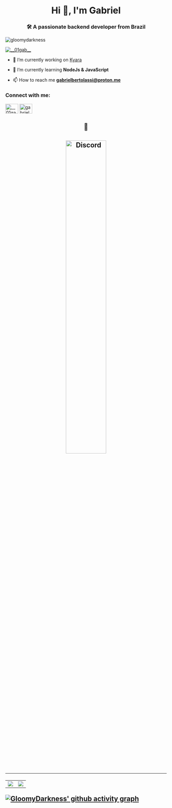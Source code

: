 <h1 align="center">Hi 👋, I'm Gabriel</h1>
<h3 align="center">🛠 A passionate backend developer from Brazil</h3>

<p align="left"> <img src="https://komarev.com/ghpvc/?username=gloomydarkness&label=Profile%20views&color=00fffb&style=plastic" alt="gloomydarkness" /> </p>

<p align="left"> <a href="https://twitter.com/__01gab__" target="blank"><img src="https://img.shields.io/twitter/follow/__01gab__?logo=twitter&style=for-the-badge" alt="__01gab__" /></a> </p>

- 🔭 I’m currently working on [Kyara](https://github.com/GloomyDarkness/Kyara)

- 🌱 I’m currently learning **NodeJs & JavaScript**

- 📫 How to reach me **gabrielbertolassi@proton.me**

<h3 align="left">Connect with me:</h3>
<p align="left">
<a href="https://twitter.com/__01gab__" target="blank"><img align="center" src="https://raw.githubusercontent.com/rahuldkjain/github-profile-readme-generator/master/src/images/icons/Social/twitter.svg" alt="__01gab__" height="30" width="40" /></a>
<a href="https://instagram.com/gabriel_bertolassi" target="blank"><img align="center" src="https://raw.githubusercontent.com/rahuldkjain/github-profile-readme-generator/master/src/images/icons/Social/instagram.svg" alt="gabriel_bertolassi" height="30" width="40" /></a>
</p>

<h2 align="center">
👀
<h2>
<p align="center" dir="auto">
   <a href="https://discord.com/users/979727152364810280" rel="follow">
   <img width="50%" alt="Discord" src="https://lanyard.cnrad.dev/api/979727152364810280?bg=1f1f1f&amp;borderRadius=5px" style="max-width: 100%;">
   </a>
</p>
<hr>
</hr>
<table align="center">
   <tbody>
      <tr>
         <td style="max-width:100%">
            <a target="_blank" rel="noopener noreferrer" href="https://github-readme-stats.vercel.app/api/?username=GloomyDarkness&amp;show_icons=true&amp;title_color=539BF5&amp;text_color=9f9f9f&amp;bg_color=00000000&amp;hide_border=true&amp;icon_color=539BF5&amp;hide_title=true&amp;count_private=true"><img 
            src="https://github-readme-stats.vercel.app/api/?username=GloomyDarkness&amp;show_icons=true&amp;title_color=539BF5&amp;text_color=9f9f9f&amp;bg_color=00000000&amp;hide_border=true&amp;icon_color=539BF5&amp;hide_title=true&amp;count_private=true"</a>
         </td>
         <td style="max-width:100%">
            <a target="_blank" rel="noopener noreferrer" 
               href="https://github-readme-stats.vercel.app/api/top-langs/?username=GloomyDarkness&amp;show_icons=true&amp;title_color=539BF5&amp;text_color=9f9f9f&amp;bg_color=00000000&amp;hide_border=true&amp;icon_color=00000000&amp;count_private=true"><img 
            src="https://github-readme-stats.vercel.app/api/top-langs/?username=GloomyDarkness&amp;show_icons=true&amp;title_color=539BF5&amp;text_color=9f9f9f&amp;bg_color=00000000&amp;hide_border=true&amp;icon_color=00000000&amp;count_private=true" </a>
      </tr>
   </tbody>
</table>
<p dir="auto"><a href="https://activity-graph.herokuapp.com/graph?username=GloomyDarkness&amp;custom_title=Contribution%20Graph&amp;bg_color=00000000&amp;area_color=539BF5&amp;color=9f9f9f&amp;line=539BF5&amp;point=539BF5&amp;area=true&amp;hide_border=true"><img alt="GloomyDarkness' github activity graph" src="https://activity-graph.herokuapp.com/graph?username=GloomyDarkness&amp;custom_title=Contribution%20Graph&amp;bg_color=00000000&amp;area_color=539BF5&amp;color=9f9f9f&amp;line=539BF5&amp;point=539BF5&amp;area=true&amp;hide_border=true" style="max-width: 100%;"></a></p>
